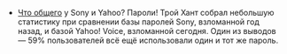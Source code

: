 * [Что общего](http://www.troyhunt.com/2012/07/what-do-sony-and-yahoo-have-in-common.html) у Sony и Yahoo? Пароли! Трой Хант собрал небольшую статистику при сравнении базы паролей Sony, взломанной год назад, и базой Yahoo! Voice, взломанной сегодня. Один из выводов — 59% пользователей всё ещё использовали один и тот же пароль.
